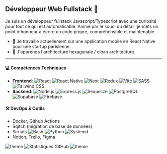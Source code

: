## Développeur Web Fullstack 💫

Je suis un développeur fullstack Javascript/Typescript avec une curiosité pour tout ce qui est automatisable. Animé par le souci du détail, je mets un point d'honneur à écrire un code propre, compréhensible et maintenable.

- 🔭 Je travaille actuellement sur une application mobile en React Native pour une startup parisienne.
- 🌱 J'apprends l'architecture hexagonale / clean architecture.
___
#### 💻 Compétences Techniques
- **Frontend**: ![React](https://img.shields.io/badge/-React-61DAFB?style=flat&logo=react&logoColor=black) ![React Native](https://img.shields.io/badge/React_Native-61DAFB?style=flat&logo=React&logoColor=black) ![Next](https://img.shields.io/badge/Next-black?style=flat&logo=next.js&logoColor=white) ![Redux](https://img.shields.io/badge/Redux_Toolkit-593d88?logo=redux&logoColor=white) ![Vite](https://img.shields.io/badge/-Vite-646CFF?style=flat&logo=vite&logoColor=white) ![SASS](https://img.shields.io/badge/-SASS-CC6699?style=flat&logo=sass&logoColor=white) ![Tailwind CSS](https://img.shields.io/badge/-Tailwind_CSS-06B6D4?style=flat&logo=tailwind-css&logoColor=white)
- **Backend**: ![Node.js](https://img.shields.io/badge/-Node.js-339933?style=flat&logo=node.js&logoColor=white) ![Express.js](https://img.shields.io/badge/-Express.js-000000?style=flat&logo=express&logoColor=white) ![Sequelize](https://img.shields.io/badge/-Sequelize-52B0E7?style=flat&logo=sequelize&logoColor=FFF) ![PostgreSQL](https://img.shields.io/badge/-PostgreSQL-336791?style=flat&logo=postgresql&logoColor=white) ![Supabase](https://shields.io/badge/supabase-black?logo=supabase&style=flat) ![Firebase](https://img.shields.io/badge/Firebase-FFCA28?style=flat&logo=Firebase&logoColor=white)

#### 🛠️ DevOps & Outils
- Docker, Github Actions
- Sqitch (migration de base de données)
- Scripts ![Bash](https://img.shields.io/badge/bash-4EAA25?style=flat&logo=gnubash&logoColor=white) ![Python](https://img.shields.io/badge/python-3670A0?style=flat&logo=python&logoColor=white) ![Systemd](https://img.shields.io/badge/systemd-AA4E25?style=flat&logo=linux&logoColor=white)
- Notion, Trello, Figma

![theme](https://github-readme-stats-sable-psi-92.vercel.app/api/top-langs/?username=simonc56&locale=fr&hide_border=true&theme=noctis_minimus)
![Statistiques GitHub](https://github-readme-stats-sable-psi-92.vercel.app/api?username=simonc56&locale=fr&hide_border=true&hide=issues&show_icons=true&theme=noctis_minimus)
![theme](https://github-profile-summary-cards.vercel.app/api/cards/profile-details?username=simonc56&theme=noctis_minimus)
